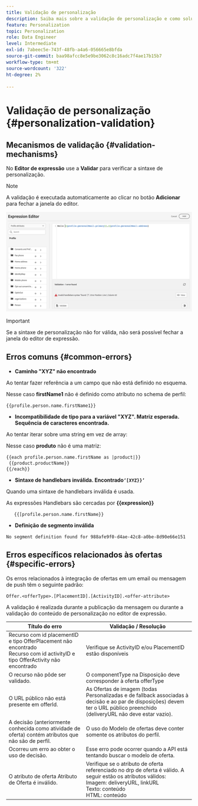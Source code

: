 ```yaml
---
title: Validação de personalização
description: Saiba mais sobre a validação de personalização e como solucionar problemas.
feature: Personalization
topic: Personalization
role: Data Engineer
level: Intermediate
exl-id: 7abeec5e-743f-48fb-a4a6-056665e8bfda
source-git-commit: baa98afcc8e5e9be3062c8c16adc7f4ae17b15b7
workflow-type: tm+mt
source-wordcount: '322'
ht-degree: 2%

---
```


# Validação de personalização {#personalization-validation}

## Mecanismos de validação {#validation-mechanisms}

No **Editor de expressão** use a **Validar** para verificar a sintaxe de personalização.

>[!NOTE]
> A validação é executada automaticamente ao clicar no botão **Adicionar** para fechar a janela do editor.

![](assets/perso_validation1.png)

>[!IMPORTANT]
> Se a sintaxe de personalização não for válida, não será possível fechar a janela do editor de expressão.

## Erros comuns {#common-errors}

* **Caminho &quot;XYZ&quot; não encontrado**

Ao tentar fazer referência a um campo que não está definido no esquema.

Nesse caso **firstName1** não é definido como atributo no schema de perfil:

```
{{profile.person.name.firstName1}}
```

* **Incompatibilidade de tipo para a variável &quot;XYZ&quot;. Matriz esperada. Sequência de caracteres encontrada.**

Ao tentar iterar sobre uma string em vez de array:

Nesse caso **produto** não é uma matriz:

```
{{each profile.person.name.firstName as |product|}}
 {{product.productName}}
{{/each}}
```

* **Sintaxe de handlebars inválida. Encontrado`‘[XYZ}}’`**

Quando uma sintaxe de handlebars inválida é usada.

As expressões Handlebars são cercadas por **{{expression}}**

```
   {{[profile.person.name.firstName}}
```

* **Definição de segmento inválida**

```
No segment definition found for 988afe9f0-d4ae-42c8-a0be-8d90e66e151
```

## Erros específicos relacionados às ofertas {#specific-errors}

Os erros relacionados à integração de ofertas em um email ou mensagem de push têm o seguinte padrão:

```
Offer.<offerType>.[PlacementID].[ActivityID].<offer-attribute>
```

A validação é realizada durante a publicação da mensagem ou durante a validação do conteúdo de personalização no editor de expressão.

<table> 
 <thead> 
  <tr> 
   <th> Título do erro<br /> </th> 
   <th> Validação / Resolução <br /> </th> 
  </tr> 
 </thead> 
 <tbody> 
  <tr> 
   <td>Recurso com id placementID e tipo OfferPlacement não encontrado <br/>
Recurso com id activityID e tipo OfferActivity não encontrado<br/></td> 
   <td>Verifique se ActivityID e/ou PlacementID estão disponíveis</td> 
  </tr> 
   <tr> 
   <td>O recurso não pôde ser validado.</td> 
   <td>O componentType na Disposição deve corresponder à oferta offerType</td> 
  </tr> 
   <tr> 
   <td>O URL público não está presente em offerId.</td> 
   <td>As Ofertas de imagem (todas Personalizadas e de fallback associadas à decisão e ao par de disposições) devem ter o URL público preenchido (deliveryURL não deve estar vazio).</td> 
  </tr> 
  <tr> 
   <td>A decisão (anteriormente conhecida como atividade de oferta) contém atributos que não são de perfil.</td> 
   <td>O uso do Modelo de ofertas deve conter somente os atributos do perfil.</td> 
  </tr> 
  <tr> 
   <td>Ocorreu um erro ao obter o uso de decisão.</td> 
   <td>Esse erro pode ocorrer quando a API está tentando buscar o modelo de oferta.</td> 
  </tr>
  <tr> 
   <td>O atributo de oferta Atributo de Oferta é inválido.</td> 
   <td>Verifique se o atributo de oferta referenciado no drp de oferta é válido. A seguir estão os atributos válidos: <br/>
Imagem: deliveryURL, linkURL<br/>
Texto: conteúdo<br/>
HTML: conteúdo<br/></td> 
  </tr> 
 </tbody> 
</table>
